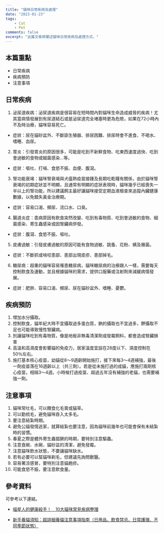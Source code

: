 ```yaml
---
title: "貓咪日常疾病及處理"
date: "2023-01-23"
tags:
    - Cat
    - Pet
comments: false
excerpt: "此篇文章將闡述貓咪日常疾病及處理方式。"
---
```


## 本篇重點
- 日常疾病
- 疾病預防
- 注意事項

## 日常疾病
1. 泌尿道疾病：泌尿道疾病是很容易在短時間內對貓咪生命造成威脅的疾病！尤其當病情發展到有尿道結石或是泌尿道完全堵塞時更為危險，如果在72小時內不及時治療，貓咪容易死亡。
* 症狀：尿在貓砂盆外、不斷舔生殖器、排尿困難、排尿時會不進食、不喝水、嗜睡、血尿。

2. 胃炎：引發胃炎的原因很多，可能是吃到不新鮮食物、吃東西速度過快、吃到會過敏的食物或細菌感染…等。
* 症狀：嘔吐、打嗝、食慾不振、血便、腹瀉。

3. 腎功能衰竭：貓咪腎衰竭與犬瘟熱疫苗接踵及長期吃乾糧有關係，由於貓咪腎衰竭的初期症狀並不明顯，且通常有明顯的症狀表現時，貓咪幾乎已經喪失一半以上的腎功能，所以建議飼主最好讓貓咪接受定期血液檢查來追蹤內臟健康數據，以免錯失黃金治療期。
* 症狀：容易口渴、頻尿、流口水、口臭。

4. 腸道炎症：患病原因有飲食突然改變、吃到有毒物質、吃到會過敏的食物、細菌感染、寄生蟲感染或因腎臟病併發。
* 症狀：腹瀉、食慾不振、嘔吐。

5. 皮膚過敏：引發皮膚過敏的原因可能有食物過敏、跳蚤、花粉、螨及黴菌。
* 症狀：不斷抓或啃咬患部、患部出現皮疹、患部掉毛。

6. 糖尿病：超重的貓咪容易罹患糖尿病，貓咪糖尿病的治療跟人一樣，需要每天控制飲食及運動，並且根據貓咪的需求，提供口服藥或注射劑來減緩病情發展。
* 症狀：肥胖、容易口渴、頻尿、尿在貓砂盆外、嗜睡、憂鬱。

## 疾病預防
1. 增加水分攝取。
2. 控制飲食，貓年紀大時不宜攝取過多蛋白質，鈉的攝取也不宜過多，鉀攝取不足也可能導致慢性腎臟病。
3. 別讓貓咪吃到有毒物質，像是地板非無毒清潔劑或發霉飼料，都會造成腎臟損害
4. 高溫和高濕度會影響貓的免疫力，居家溫度宜設在28度以下、濕度控制在50％左右。
5. 施打基本核心疫苗，幼貓從8～9週齡開始施打，接下來每3～4週補強，最後一劑疫苗落在16週齡以上（共三劑）。若是從未施打過的成貓，應施打兩劑核心疫苗，相隔3～4週。小時候打過疫苗、超過五年沒有補強的老貓，也需要補強一劑。

## 注意事項
1. 貓咪常吐毛，可以餵食化毛膏或貓草。
2. 可以勤梳毛，避免貓咪吞入太多毛。
3. 要注意結紮時期。
4. 避免公貓發情逃家，就算結紮也要注意，因為貓咪前幾年也可能會保有未結紮時的習慣。
5. 春夏之際是體外寄生蟲猖獗的時期，要特別注意驅蟲。
6. 注意食碗、水碗、貓砂盆的清潔，避免發霉。
7. 注意貓咪飲水狀態，不要讓貓咪缺水。
8. 若有必要可以幫貓咪剃毛，但建議先詢問獸醫。
9. 容易著涼感冒，要特別注意貓皰疹。
10. 可能食慾不振，要注意飲食量。

## 參考資料
可參考以下連結。
- [喵星人的健康殺手！　10大貓咪常見疾病整理](https://health.ettoday.net/news/756134)

- [新手養貓須知：超詳細養貓注意事項指南（日用品、飲食禁忌、日常護理、不同季節狀態）](https://blog.petdaddy.com.tw/keep-cat-tips/)